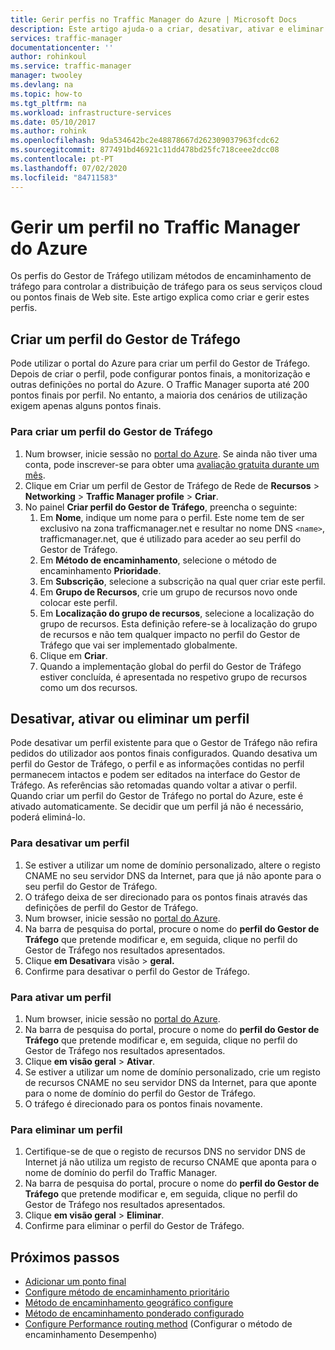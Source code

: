 ```yaml
---
title: Gerir perfis no Traffic Manager do Azure | Microsoft Docs
description: Este artigo ajuda-o a criar, desativar, ativar e eliminar um perfil do Gestor de Tráfego Azure.
services: traffic-manager
documentationcenter: ''
author: rohinkoul
ms.service: traffic-manager
manager: twooley
ms.devlang: na
ms.topic: how-to
ms.tgt_pltfrm: na
ms.workload: infrastructure-services
ms.date: 05/10/2017
ms.author: rohink
ms.openlocfilehash: 9da534642bc2e48878667d262309037963fcdc62
ms.sourcegitcommit: 877491bd46921c11dd478bd25fc718ceee2dcc08
ms.contentlocale: pt-PT
ms.lasthandoff: 07/02/2020
ms.locfileid: "84711583"
---
```

# <a name="manage-an-azure-traffic-manager-profile"></a>Gerir um perfil no Traffic Manager do Azure

Os perfis do Gestor de Tráfego utilizam métodos de encaminhamento de tráfego para controlar a distribuição de tráfego para os seus serviços cloud ou pontos finais de Web site. Este artigo explica como criar e gerir estes perfis.

## <a name="create-a-traffic-manager-profile"></a>Criar um perfil do Gestor de Tráfego

Pode utilizar o portal do Azure para criar um perfil do Gestor de Tráfego. Depois de criar o perfil, pode configurar pontos finais, a monitorização e outras definições no portal do Azure. O Traffic Manager suporta até 200 pontos finais por perfil. No entanto, a maioria dos cenários de utilização exigem apenas alguns pontos finais.

### <a name="to-create-a-traffic-manager-profile"></a>Para criar um perfil do Gestor de Tráfego

1. Num browser, inicie sessão no [portal do Azure](https://portal.azure.com). Se ainda não tiver uma conta, pode inscrever-se para obter uma [avaliação gratuita durante um mês](https://azure.microsoft.com/free/). 
2. Clique em Criar um perfil de Gestor de Tráfego de Rede de **Recursos**  >  **Networking**  >  **Traffic Manager profile**  >  **Criar**.
4. No painel **Criar perfil do Gestor de Tráfego**, preencha o seguinte:
    1. Em **Nome**, indique um nome para o perfil. Este nome tem de ser exclusivo na zona trafficmanager.net e resultar no nome DNS `<name>`, trafficmanager.net, que é utilizado para aceder ao seu perfil do Gestor de Tráfego.
    2. Em **Método de encaminhamento**, selecione o método de encaminhamento **Prioridade**.
    3. Em **Subscrição**, selecione a subscrição na qual quer criar este perfil.
    4. Em **Grupo de Recursos**, crie um grupo de recursos novo onde colocar este perfil.
    5. Em **Localização do grupo de recursos**, selecione a localização do grupo de recursos. Esta definição refere-se à localização do grupo de recursos e não tem qualquer impacto no perfil do Gestor de Tráfego que vai ser implementado globalmente.
    6. Clique em **Criar**.
    7. Quando a implementação global do perfil do Gestor de Tráfego estiver concluída, é apresentada no respetivo grupo de recursos como um dos recursos.

## <a name="disable-enable-or-delete-a-profile"></a>Desativar, ativar ou eliminar um perfil

Pode desativar um perfil existente para que o Gestor de Tráfego não refira pedidos do utilizador aos pontos finais configurados. Quando desativa um perfil do Gestor de Tráfego, o perfil e as informações contidas no perfil permanecem intactos e podem ser editados na interface do Gestor de Tráfego.  As referências são retomadas quando voltar a ativar o perfil. Quando criar um perfil do Gestor de Tráfego no portal do Azure, este é ativado automaticamente. Se decidir que um perfil já não é necessário, poderá eliminá-lo.

### <a name="to-disable-a-profile"></a>Para desativar um perfil

1. Se estiver a utilizar um nome de domínio personalizado, altere o registo CNAME no seu servidor DNS da Internet, para que já não aponte para o seu perfil do Gestor de Tráfego.
2. O tráfego deixa de ser direcionado para os pontos finais através das definições de perfil do Gestor de Tráfego.
3. Num browser, inicie sessão no [portal do Azure](https://portal.azure.com).
2. Na barra de pesquisa do portal, procure o nome do **perfil do Gestor de Tráfego** que pretende modificar e, em seguida, clique no perfil do Gestor de Tráfego nos resultados apresentados.
3. Clique **em Desativar**a visão  >  **geral.**
4. Confirme para desativar o perfil do Gestor de Tráfego.

### <a name="to-enable-a-profile"></a>Para ativar um perfil

1. Num browser, inicie sessão no [portal do Azure](https://portal.azure.com).
2. Na barra de pesquisa do portal, procure o nome do **perfil do Gestor de Tráfego** que pretende modificar e, em seguida, clique no perfil do Gestor de Tráfego nos resultados apresentados.
3. Clique **em visão geral**  >  **Ativar**.
1. Se estiver a utilizar um nome de domínio personalizado, crie um registo de recursos CNAME no seu servidor DNS da Internet, para que aponte para o nome de domínio do perfil do Gestor de Tráfego.
2. O tráfego é direcionado para os pontos finais novamente.

### <a name="to-delete-a-profile"></a>Para eliminar um perfil

1. Certifique-se de que o registo de recursos DNS no servidor DNS de Internet já não utiliza um registo de recurso CNAME que aponta para o nome de domínio do perfil do Traffic Manager.
2. Na barra de pesquisa do portal, procure o nome do **perfil do Gestor de Tráfego** que pretende modificar e, em seguida, clique no perfil do Gestor de Tráfego nos resultados apresentados.
3. Clique **em visão geral**  >  **Eliminar**.
4. Confirme para eliminar o perfil do Gestor de Tráfego.

## <a name="next-steps"></a>Próximos passos

* [Adicionar um ponto final](traffic-manager-endpoints.md)
* [Configure método de encaminhamento prioritário](traffic-manager-configure-priority-routing-method.md)
* [Método de encaminhamento geográfico configure](traffic-manager-configure-geographic-routing-method.md) 
* [Método de encaminhamento ponderado configurado](traffic-manager-configure-weighted-routing-method.md)
* [Configure Performance routing method](traffic-manager-configure-performance-routing-method.md) (Configurar o método de encaminhamento Desempenho)
